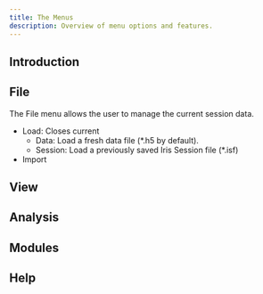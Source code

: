 ```yaml
---
title: The Menus
description: Overview of menu options and features.
---
```


## Introduction

## File
The File menu allows the user to manage the current session data.

- Load: Closes current
  - Data: Load a fresh data file (*.h5 by default).
  - Session: Load a previously saved Iris Session file (*.isf)
- Import

## View

## Analysis

## Modules

## Help